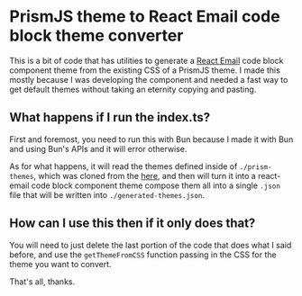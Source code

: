 # PrismJS theme to React Email code block theme converter

This is a bit of code that has utilities to generate a [React Email](https://react.email) code block component theme
from the existing CSS of a PrismJS theme. I made this mostly because I was developing the component and needed
a fast way to get default themes without taking an eternity copying and pasting.

## What happens if I run the index.ts?

First and foremost, you need to run this with Bun because I made it with Bun and using Bun's APIs and it will 
error otherwise. 

As for what happens, it will read the themes defined inside of `./prism-themes`, which was cloned from the 
[here](https://github.com/PrismJS/prism-themes), and then will turn it into a react-email code block component theme
compose them all into a single `.json` file that will be written into `./generated-themes.json`.

## How can I use this then if it only does that?

You will need to just delete the last portion of the code that does what I said before, and use the `getThemeFromCSS` 
function passing in the CSS for the theme you want to convert.

That's all, thanks.
